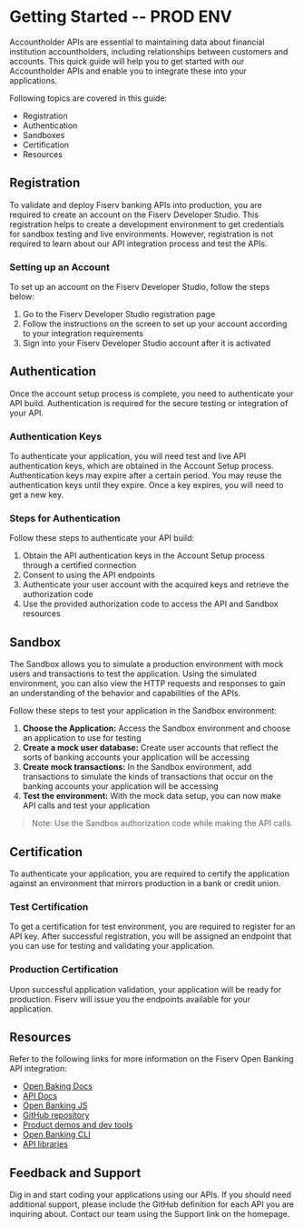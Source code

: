 # Getting Started -- PROD ENV

Accountholder APIs are essential to maintaining data about financial institution accountholders, including relationships between customers and accounts. This quick guide will help you to get started with our Accountholder APIs and enable you to integrate these into your applications.

Following topics are covered in this guide:
* Registration
* Authentication
* Sandboxes
* Certification
* Resources

## Registration

To validate and deploy Fiserv banking APIs into production, you are required to create an account on the Fiserv Developer Studio. This registration helps to create a development environment to get credentials for sandbox testing and live environments. However, registration is not required to learn about our API integration process and test the APIs.

### Setting up an Account

To set up an account on the Fiserv Developer Studio, follow the steps below:
1.	Go to the Fiserv Developer Studio registration page
2.	Follow the instructions on the screen to set up your account according to your integration requirements
3.	Sign into your Fiserv Developer Studio account after it is activated

## Authentication

Once the account setup process is complete, you need to authenticate your API build. Authentication is required for the secure testing or integration of your API. 

### Authentication Keys

To authenticate your application, you will need test and live API authentication keys, which are obtained in the Account Setup process. Authentication keys may expire after a certain period. You may reuse the authentication keys until they expire. Once a key expires, you will need to get a new key.

### Steps for Authentication 

Follow these steps to authenticate your API build:
1.	Obtain the API authentication keys in the Account Setup process through a certified connection
2.	Consent to using the API endpoints
3.	Authenticate your user account with the acquired keys and retrieve the authorization code
4.	Use the provided authorization code to access the API and Sandbox resources

## Sandbox

The Sandbox allows you to simulate a production environment with mock users and transactions to test the application. Using the simulated environment, you can also view the HTTP requests and responses to gain an understanding of the behavior and capabilities of the APIs. 

Follow these steps to test your application in the Sandbox environment:
1.	**Choose the Application:** Access the Sandbox environment and choose an application to use for testing
2.	**Create a mock user database:** Create user accounts that reflect the sorts of banking accounts your application will be accessing
3.	**Create mock transactions:** In the Sandbox environment, add transactions to simulate the kinds of transactions that occur on the banking accounts your application will be accessing
4.	**Test the environment:** With the mock data setup, you can now make API calls and test your application

> Note: Use the Sandbox authorization code while making the API calls.

## Certification

To authenticate your application, you are required to certify the application against an environment that mirrors production in a bank or credit union.

### Test Certification 

To get a certification for test environment, you are required to register for an API key. After successful registration, you will be assigned an endpoint that you can use for testing and validating your application.

### Production Certification

Upon successful application validation, your application will be ready for production.  Fiserv will issue you the endpoints available for your application.  


## Resources

Refer to the following links for more information on the Fiserv Open Banking API integration:

* [Open Baking Docs](https://dev.fiserv.com/openBanking/docs)
* [API Docs](https://dev.fiserv.com/openBanking/docs/api) 
* [Open Banking JS](https://dev.fiserv.com/openBanking/docs/js)
* [GitHub repository](https://github.com/openBanking) 
* [Product demos and dev tools](https://openBanking.dev/) 
* [Open Banking CLI](https://dev.fiserv.com/openBanking/docs/openBanking-cli) 
* [API libraries](http://swaggerhub.onefiserv.net/)


## Feedback and Support


Dig in and start coding your applications using our APIs. If you should need additional support, please include the GitHub definition for each API you are inquiring about. Contact our team using the Support link on the homepage.
